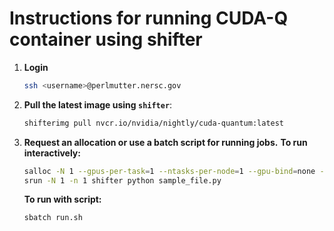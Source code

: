 # Instructions for running CUDA-Q container using shifter

1. **Login**
   ```bash
   ssh <username>@perlmutter.nersc.gov
   ```

2. **Pull the latest image using `shifter`**:
   ```bash
   shifterimg pull nvcr.io/nvidia/nightly/cuda-quantum:latest
   ```

3. **Request an allocation or use a batch script for running jobs.**
   **To run interactively:**
   ```bash
   salloc -N 1 --gpus-per-task=1 --ntasks-per-node=1 --gpu-bind=none -t 30 --qos=interactive -A <ACCOUNT> -C gpu --image=docker:nvcr.io/nvidia/nightly/cuda-quantum:latest --module=cuda-mpich
   srun -N 1 -n 1 shifter python sample_file.py
   ```
   
   **To run with script:**
   ```bash
   sbatch run.sh
   ```
